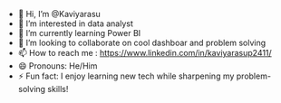 - 👋 Hi, I’m @Kaviyarasu
- 👀 I’m interested in data analyst
- 🌱 I’m currently learning Power BI
- 💞️ I’m looking to collaborate on cool dashboar and problem solving
- 📫 How to reach me : https://www.linkedin.com/in/kaviyarasup2411/
- 😄 Pronouns: He/Him
- ⚡ Fun fact: I enjoy learning new tech while sharpening my problem-solving skills!

<!---
Kaviyarasu24/Kaviyarasu24 is a ✨ special ✨ repository because its `README.md` (this file) appears on your GitHub profile.
You can click the Preview link to take a look at your changes.
--->
